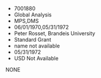 * 7001880
* Global Analysis
* MPS,DMS
* 06/01/1970,05/31/1972
* Peter Rosset, Brandeis University
* Standard Grant
*   name not available
* 05/31/1972
* USD Not Available

NONE